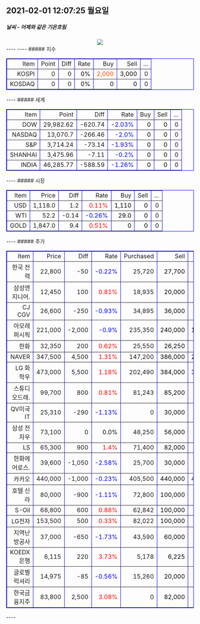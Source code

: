 ##  2021-02-01 12:07:25   월요일 
##### 날씨   -   어제와 같은 기온흐림  
<center><img src="../img/naver_weather_week.png"></center>
----
----
##### 지수
<table border="1" bordercolor="blue" align = "center" >
<tr align = "right" > <td>Item</td><td>Point</td><td>Diff</td><td>Rate</td><td>Buy</td><td>Sell</td><td>...</td>  </tr>
<tr align = "right" > <td>KOSPI</td><td>0</td><td>0</td><td><font size="3" color="black" >0%</font> </td><td><font size="3" color="orangered">2,000</font></td><td><font size="3" color="black">3,000</font></td><td>0</td>  </tr>
<tr align = "right" > <td>KOSDAQ</td><td>0</td><td>0</td><td><font size="3" color="black" >0%</font> </td><td><font size="3" color="black">0</font></td><td><font size="3" color="black">0</font></td><td>0</td>  </tr>
</table>
----
##### 세계
<table border="1" bordercolor="blue" align = "center" >
<tr align = "right" > <td>Item</td><td>Point</td><td>Diff</td><td>Rate</td><td>Buy</td><td>Sell</td><td>...</td>  </tr>
<tr align = "right" > <td>DOW</td><td>29,982.62</td><td>-620.74</td><td><font size="3" color="blue" >-2.03%</font></td><td><font size="3" color="black">0</font></td><td><font size="3" color="black">0</font></td><td>0</td>  </tr>
<tr align = "right" > <td>NASDAQ</td><td>13,070.7</td><td>-266.46</td><td><font size="3" color="blue" >-2.0%</font></td><td><font size="3" color="black">0</font></td><td><font size="3" color="black">0</font></td><td>0</td>  </tr>
<tr align = "right" > <td>S&P</td><td>3,714.24</td><td>-73.14</td><td><font size="3" color="blue" >-1.93%</font></td><td><font size="3" color="black">0</font></td><td><font size="3" color="black">0</font></td><td>0</td>  </tr>
<tr align = "right" > <td>SHANHAI</td><td>3,475.96</td><td>-7.11</td><td><font size="3" color="blue" >-0.2%</font></td><td><font size="3" color="black">0</font></td><td><font size="3" color="black">0</font></td><td>0</td>  </tr>
<tr align = "right" > <td>INDIA</td><td>46,285.77</td><td>-588.59</td><td><font size="3" color="blue" >-1.26%</font></td><td><font size="3" color="black">0</font></td><td><font size="3" color="black">0</font></td><td>0</td>  </tr>
</table>
----
##### 시장
<table border="1" bordercolor="blue" align = "center" >
<tr align = "right" > <td>Item</td><td>Price</td><td>Diff</td><td>Rate</td><td>Buy</td><td>Sell</td><td>...</td>  </tr>
<tr align = "right" > <td>USD</td><td>1,118.0</td><td>1.2</td><td><font size="3" color="red">0.11%</font></td><td><font size="3" color="black">1,110</font></td><td><font size="3" color="black">0</font></td><td>0</td>  </tr>
<tr align = "right" > <td>WTI</td><td>52.2</td><td>-0.14</td><td><font size="3" color="blue">-0.26%</font></td><td><font size="3" color="black">29.0</font></td><td><font size="3" color="black">0</font></td><td>0</td>  </tr>
<tr align = "right" > <td>GOLD</td><td>1,847.0</td><td>9.4</td><td><font size="3" color="red">0.51%</font></td><td><font size="3" color="black">0</font></td><td><font size="3" color="black">0</font></td><td>0</td>  </tr>
</table>
----
##### 주가
<table border="1" bordercolor="blue" align = "center" >
<tr align = "right" > <td>Item</td><td>Price</td><td>Diff</td><td>Rate</td><td>Purchased</td><td>Sell</td><td>Buy</td>  </tr>
<tr align = "right" > <td>한국 전력</td><td>22,800</td><td>-50</td><td><font size="3" color="blue">-0.22%</font></td><td>25,720</td><td><font size="3" color="black">27,700</font></td><td><font size="3" color="black">20,700</font></td>  </tr>
<tr align = "right" > <td>삼성엔지니어.</td><td>12,450</td><td>100</td><td><font size="3" color="red">0.81%</font></td><td>18,935</td><td><font size="3" color="black">20,000</font></td><td><font size="3" color="black">8,000</font></td>  </tr>
<tr align = "right" > <td>CJ CGV</td><td>26,600</td><td>-250</td><td><font size="3" color="blue">-0.93%</font></td><td>34,895</td><td><font size="3" color="black">36,000</font></td><td><font size="3" color="black">0</font></td>  </tr>
<tr align = "right" > <td>아모레퍼시픽</td><td>221,000</td><td>-2,000</td><td><font size="3" color="blue">-0.9%</font></td><td>235,350</td><td><font size="3" color="black">240,000</font></td><td><font size="3" color="black">130,000</font></td>  </tr>
<tr align = "right" > <td>한화</td><td>32,350</td><td>200</td><td><font size="3" color="red">0.62%</font></td><td>25,550</td><td><font size="3" color="black">26,250</font></td><td><font size="3" color="black">26,250</font></td>  </tr>
<tr align = "right" > <td>NAVER</td><td>347,500</td><td>4,500</td><td><font size="3" color="red">1.31%</font></td><td>147,200</td><td><font size="3" color="black">386,000</font></td><td><font size="3" color="black">286,000</font></td>  </tr>
<tr align = "right" > <td>LG 화학우</td><td>473,000</td><td>5,500</td><td><font size="3" color="red">1.18%</font></td><td>202,490</td><td><font size="3" color="black">384,000</font></td><td><font size="3" color="black">384,000</font></td>  </tr>
<tr align = "right" > <td>스튜디오드래.</td><td>99,700</td><td>800</td><td><font size="3" color="red">0.81%</font></td><td>81,243</td><td><font size="3" color="black">85,200</font></td><td><font size="3" color="black">85,200</font></td>  </tr>
<tr align = "right" > <td>QV미국IT</td><td>25,310</td><td>-290</td><td><font size="3" color="blue">-1.13%</font></td><td>0</td><td><font size="3" color="black">30,000</font></td><td><font size="3" color="black">20,000</font></td>  </tr>
<tr align = "right" > <td>삼성 전자우</td><td>73,100</td><td>0</td><td><font size="3" color="black">0.0%</font></td><td>48,250</td><td><font size="3" color="black">56,000</font></td><td><font size="3" color="black">45,000</font></td>  </tr>
<tr align = "right" > <td>LS</td><td>65,300</td><td>900</td><td><font size="3" color="red">1.4%</font></td><td>71,400</td><td><font size="3" color="black">82,000</font></td><td><font size="3" color="black">60,000</font></td>  </tr>
<tr align = "right" > <td>한화에어로스.</td><td>39,600</td><td>-1,050</td><td><font size="3" color="blue">-2.58%</font></td><td>25,700</td><td><font size="3" color="black">30,000</font></td><td><font size="3" color="black">24,000</font></td>  </tr>
<tr align = "right" > <td>카카오</td><td>440,000</td><td>-1,000</td><td><font size="3" color="blue">-0.23%</font></td><td>405,500</td><td><font size="3" color="black">440,000</font></td><td><font size="3" color="black">400,000</font></td>  </tr>
<tr align = "right" > <td>호텔 신라</td><td>80,000</td><td>-900</td><td><font size="3" color="blue">-1.11%</font></td><td>72,800</td><td><font size="3" color="black">100,000</font></td><td><font size="3" color="black">70,000</font></td>  </tr>
<tr align = "right" > <td>S-Oil</td><td>68,800</td><td>600</td><td><font size="3" color="red">0.88%</font></td><td>62,842</td><td><font size="3" color="black">100,000</font></td><td><font size="3" color="black">50,000</font></td>  </tr>
<tr align = "right" > <td>LG전자</td><td>153,500</td><td>500</td><td><font size="3" color="red">0.33%</font></td><td>82,022</td><td><font size="3" color="black">100,000</font></td><td><font size="3" color="black">60,000</font></td>  </tr>
<tr align = "right" > <td>지역난방공사</td><td>37,000</td><td>-650</td><td><font size="3" color="blue">-1.73%</font></td><td>43,590</td><td><font size="3" color="black">60,000</font></td><td><font size="3" color="black">30,000</font></td>  </tr>
<tr align = "right" > <td>KOEDX은행</td><td>6,115</td><td>220</td><td><font size="3" color="red">3.73%</font></td><td>5,178</td><td><font size="3" color="black">6,225</font></td><td><font size="3" color="orangered">6,225</font></td>  </tr>
<tr align = "right" > <td>글로벌럭셔리</td><td>14,975</td><td>-85</td><td><font size="3" color="blue">-0.56%</font></td><td>15,260</td><td><font size="3" color="black">20,000</font></td><td><font size="3" color="black">10,000</font></td>  </tr>
<tr align = "right" > <td>한국금융지주</td><td>83,800</td><td>2,500</td><td><font size="3" color="red">3.08%</font></td><td>0</td><td><font size="3" color="black">82,000</font></td><td><font size="3" color="black">60,000</font></td>  </tr>
</table>
----
